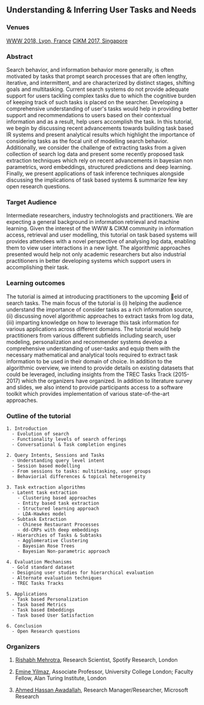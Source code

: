 ## Understanding & Inferring User Tasks and Needs

### Venues
[WWW 2018, Lyon, France](https://www2018.thewebconf.org/program/tutorials-track/tutorial-222/)
[CIKM 2017, Singapore](http://www.cikmconference.org/CIKM2017/tutorialmain.html)

### Abstract
Search behavior, and information behavior more generally, is often motivated by tasks that prompt search processes that are
often lengthy, iterative, and intermittent, and are characterized by distinct stages, shifting goals and multitasking. Current
search systems do not provide adequate support for users tackling complex tasks due to which the cognitive burden of keeping
track of such tasks is placed on the searcher. Developing a comprehensive understanding of user's tasks would help in providing
better support and recommendations to users based on their contextual information and as a result, help users accomplish the
task. In this tutorial, we begin by discussing recent advancements towards building task based IR systems and present analytical
results which highlight the importance of considering tasks as the focal unit of modelling search behavior. Additionally, we
consider the challenge of extracting tasks from a given collection of search log data and present some recently proposed task
extraction techniques which rely on recent advancements in bayesian non parametrics, word embeddings, structured predictions
and deep learning. Finally, we present applications of task inference techniques alongside discussing the implications of task
based systems & summarize few key open research questions.


### Target Audience
Intermediate researchers, industry technologists and practitioners. We are expecting a general background in information retrieval and machine learning. Given the interest of the WWW & CIKM community in information access, retrieval and user modelling, this tutorial on task based systems will provides attendees with a novel perspective of analysing log data, enabling them to view user interactions in a new light. The algorithmic approaches presented would help not only academic researchers but also industrial practitioners in better developing systems which support users in accomplishing their task.

### Learning outcomes
The tutorial is aimed at introducing practitioners to the upcoming eld of search tasks. The main focus of the tutorial is (i)
helping the audience understand the importance of consider tasks as a rich information source, (ii) discussing novel algorithmic
approaches to extract tasks from log data, (iii) imparting knowledge on how to leverage this task information for various
applications across different domains. The tutorial would help practitioners from various different subfields including search, user modeling, personalization and recommender systems develop a comprehensive understanding of user-tasks and equip them
with the necessary mathematical and analytical tools required to extract task information to be used in their domain of choice.
In addition to the algorithmic overview, we intend to provide details on existing datasets that could be leveraged, including
insights from the TREC Tasks Track (2015-2017) which the organizers have organized. In addition to literature survey and slides,
we also intend to provide participants access to a software toolkit which provides implementation of various state-of-the-art
approaches.

### Outline of the tutorial
```
1. Introduction
  - Evolution of search
  - Functionality levels of search offerings
  - Conversational & Task completion engines
  
2. Query Intents, Sessions and Tasks
  - Understanding query level intent
  - Session based modelling
  - From sessions to tasks: multitasking, user groups
  - Behaviorial differences & topical heterogeneity
  
3. Task extraction algorithms
  - Latent task extraction
    - Clustering based approaches
    - Entity based task extraction
    - Structured learning approach
    - LDA-Hawkes model
  - Subtask Extraction
    - Chinese Restaurant Processes
    - dd-CRPs with deep embeddings
  - Hierarchies of Tasks & Subtasks
    - Agglomerative Clustering
    - Bayesian Rose Trees
    - Bayesian Non-parametric approach
    
4. Evaluation Mechanisms
  - Gold standard dataset
  - Designing user studies for hierarchical evaluation
  - Alternate evaluation techniques
  - TREC Tasks Tracks
  
5. Applications
  - Task based Personalization
  - Task based Metrics
  - Task based Embeddings
  - Task based User Satisfaction
  
6. Conclusion
  - Open Research questions
```

### Organizers
1. [Rishabh Mehrotra](http://www.rishabhmehrotra.com), Research Scientist, Spotify Research, London

2. [Emine Yilmaz](https://sites.google.com/site/emineyilmaz/), Associate Professor, University College London; Faculty Fellow, Alan Turing Institute, London

3. [Ahmed Hassan Awadallah](http://research.microsoft.com/en-us/um/people/hassanam/), Research Manager/Researcher, Microsoft Research


